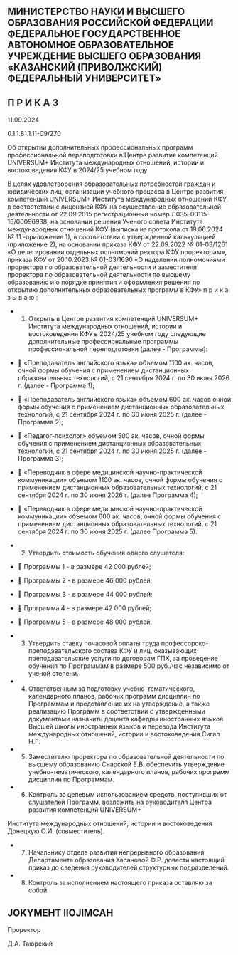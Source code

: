 <!-- image -->

## МИНИСТЕРСТВО НАУКИ И ВЫСШЕГО ОБРАЗОВАНИЯ РОССИЙСКОЙ ФЕДЕРАЦИИ ФЕДЕРАЛЬНОЕ ГОСУДАРСТВЕННОЕ АВТОНОМНОЕ ОБРАЗОВАТЕЛЬНОЕ УЧРЕЖДЕНИЕ ВЫСШЕГО ОБРАЗОВАНИЯ «КАЗАНСКИЙ (ПРИВОЛЖСКИЙ) ФЕДЕРАЛЬНЫЙ УНИВЕРСИТЕТ»

## П Р И К А З

11.09.2024

0.1.1.81.1.11-09/270

Об открытии дополнительных профессиональных программ профессиональной переподготовки в Центре развития компетенций UNIVERSUM+ Института международных отношений, истории и востоковедения КФУ в 2024/25 учебном году

В  целях  удовлетворения  образовательных  потребностей  граждан  и  юридических лиц,  организации  учебного  процесса  в  Центре  развития  компетенций  UNIVERSUM+ Института  международных  отношений  КФУ,  в  соответствии  с  лицензией  КФУ  на осуществление  образовательной  деятельности  от  22.09.2015  регистрационный  номер Л035-00115-16/00096938, на основании решения Ученого совета Института международных отношений КФУ  (выписка из протокола от 19.06.2024 № 11 -приложение 1), в соответствии с утвержденной калькуляцией (приложение 2), на основании  приказа  КФУ  от  22.09.2022  №  01-03/1261  «О  делегировании  отдельных полномочий  ректора  КФУ  проректорам»,  приказа  КФУ  от  20.10.2023  №  01-03/1690 «О наделении полномочиями проректора по образовательной деятельности и заместителя проректора  по  образовательной  деятельности  по  высшему  образованию  и  о  порядке принятия и оформления решения по открытию дополнительных образовательных программ в КФУ» п р и к а з ы в а ю :

- 1. Открыть в Центре развития компетенций UNIVERSUM+ Института международных  отношений,  истории  и  востоковедения  КФУ  в  2024/25  учебном  году следующие дополнительные профессиональные программы профессиональной переподготовки (далее - Программы):
-  «Преподаватель  английского  языка»  объемом  1100  ак. часов,  очной  формы обучения  с  применением  дистанционных  образовательных  технологий,  с  21  сентября 2024 г. по 30 июня 2026 г. (далее - Программа 1);

-  «Преподаватель  английского  языка»  объемом  600  ак. часов  очной  формы обучения  с  применением  дистанционных  образовательных  технологий,  с  21  сентября 2024 г. по 30 июня 2025 г. (далее - Программа 2);
-  «Педагог-психолог» объемом 500 ак. часов, очной формы обучения с применением  дистанционных  образовательных  технологий,  с  21  сентября  2024  г.  по 30 июня 2025 г. (далее - Программа 3);
-  «Переводчик в сфере медицинской научно-практической коммуникации» объемом 1100 ак. часов, очной формы обучения с применением дистанционных образовательных  технологий,  с 21   сентября  2024  г.  по  30  июня  2026  г.  (далее  Программа 4);
-  «Переводчик в сфере медицинской научно-практической коммуникации» объемом 600 ак. часов, очной формы обучения с применением дистанционных образовательных  технологий,  с  21  сентября  2024  г.  по  30  июня  2025  г.  (далее  Программа 5).
- 2. Утвердить стоимость обучения одного слушателя:
-  Программы 1 - в размере 42 000 рублей;
-  Программы 2 - в размере 46 000 рублей;
-  Программы 3 - в размере 44 000 рублей;
-  Программа 4 - в размере 42 000 рублей;
-  Программы 5 - в размере 48 000 рублей.
- 3. Утвердить  ставку  почасовой  оплаты  труда  профессорско-преподавательского состава  КФУ  и  лиц,  оказывающих  преподавательские  услуги  по  договорам  ГПХ,  за проведение  обучения  по  Программам  в  размере  500  руб./час  независимо  от  ученой степени.
- 4. Ответственным  за подготовку учебно-тематического, календарного планов, рабочих  программ  дисциплин  по  Программам  и  представление  их  на  утверждение,  а также  реализацию  Программ  в  соответствии  с  утвержденными  документами  назначить доцента  кафедры  иностранных  языков  Высшей  школы  иностранных  языков  и  перевода Института международных отношений, истории и востоковедения Сигал Н.Г.
- 5. Заместителю проректора по образовательной деятельности по высшему образованию Снарской Е.В. обеспечить утверждение учебно-тематического, календарного планов, рабочих программ дисциплин по Программам.
- 6. Контроль  за  целевым  использованием  средств,  поступивших  от  слушателей Программ,  возложить  на  руководителя  Центра  развития  компетенций  UNIVERSUM+

Института международных  отношений, истории и востоковедения Донецкую  О.И. (совместитель).

- 7. Начальнику отдела развития непрерывного образования Департамента образования  Хасановой  Ф.Р.  довести  настоящий  приказ  до  сведения  руководителей структурных подразделений.
- 8. Контроль за исполнением настоящего приказа оставляю за собой.

## JOKYMEHT IIOJIMCAH

Проректор

Д.А. Таюрский